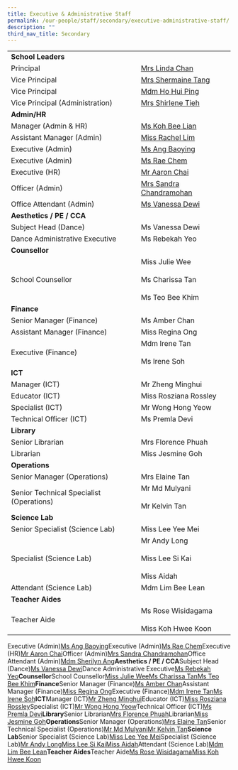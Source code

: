 ```yaml
---
title: Executive & Administrative Staff
permalink: /our-people/staff/secondary/executive-administrative-staff/
description: ""
third_nav_title: Secondary
---
```

|  	|  	|
|---	|---	|
| **School Leaders** 	|  	|
| Principal 	| [Mrs Linda Chan](mailto:Linda_M_M_CHUA@schools.gov.sg) 	|
| Vice Principal 	| [Mrs Shermaine Tang](mailto:Shermaine_TANG@schools.gov.sg) 	|
| Vice Principal 	| [Mdm Ho Hui Ping](mailto:Ho_Hui_Ping@schools.gov.sg) 	|
| Vice Principal (Administration) 	| [Mrs Shirlene Tieh](mailto:Shirlene_Kok@schools.gov.sg) 	|
| **Admin/HR** 	|  	|
| Manager (Admin & HR) 	| [Ms Koh Bee Lian](mailto:koh_bee_lian_a@moe.edu.sg) 	|
| Assistant Manager (Admin) 	| [Miss Rachel Lim](mailto:rachel_lim_hui_tin@moe.edu.sg) 	|
| Executive (Admin) 	| [Ms Ang Baoying](mailto:ang_baoying@moe.edu.sg) 	|
| Executive (Admin) 	| [Ms Rae Chem](mailto:chem_yu_qiu@moe.edu.sg) 	|
| Executive (HR) 	| [Mr Aaron Chai](mailto:aaron_chai@moe.edu.sg) 	|
| Officer (Admin) 	| [Mrs Sandra Chandramohan](mailto:sandra_devi_nadarajan@moe.edu.sg) 	|
| Office Attendant (Admin) 	| [Ms Vanessa Dewi](mailto:harijanto_vanessa_dewi@moe.edu.sg) 	|
| **Aesthetics / PE / CCA** 	|  	|
| Subject Head (Dance) 	| Ms Vanessa Dewi 	|
| Dance Administrative Executive 	| Ms Rebekah Yeo 	|
| **Counsellor** 	|  	|
| School Counsellor 	| Miss Julie Wee<br><br>Ms Charissa Tan<br><br>Ms Teo Bee Khim 	|
| **Finance** 	|  	|
| Senior Manager (Finance) 	| Ms Amber Chan 	|
| Assistant Manager (Finance) 	| Miss Regina Ong 	|
| Executive (Finance) 	| Mdm Irene Tan<br><br>Ms Irene Soh 	|
| **ICT** 	|  	|
| Manager (ICT) 	| Mr Zheng Minghui 	|
| Educator (ICT) 	| Miss Rosziana Rossley 	|
| Specialist (ICT) 	| Mr Wong Hong Yeow 	|
| Technical Officer (ICT) 	| Ms Premla Devi 	|
| **Library** 	|  	|
| Senior Librarian 	| Mrs Florence Phuah 	|
| Librarian 	| Miss Jesmine Goh 	|
| **Operations** 	|  	|
| Senior Manager (Operations) 	| Mrs Elaine Tan 	|
| Senior Technical Specialist (Operations) 	| Mr Md Mulyani<br><br>Mr Kelvin Tan 	|
| **Science Lab** 	|  	|
| Senior Specialist (Science Lab) 	| Miss Lee Yee Mei 	|
| Specialist (Science Lab) 	| Mr Andy Long<br><br>Miss Lee Si Kai<br><br>Miss Aidah 	|
| Attendant (Science Lab) 	| Mdm Lim Bee Lean 	|
| **Teacher Aides** 	|  	|
| Teacher Aide 	| Ms Rose Wisidagama<br><br>Miss Koh Hwee Koon 	|




Executive (Admin)[Ms Ang Baoying](https://scgs.moe.edu.sg/our-people/staff/secondary/executive-administrative-staff/ang_baoying@moe.edu.sg)Executive (Admin)[Ms Rae Chem](mailto:chem_yu_qiu@moe.edu.sg)Executive (HR)[Mr Aaron Chai](mailto:aaron_chai@moe.edu.sg)Officer (Admin)[Mrs Sandra Chandramohan](mailto:sandra_devi_nadarajan@moe.edu.sg)Office Attendant (Admin)[Mdm Sherilyn Ang](mailto:sherilyn_ang_poh_gek@sec.scgs.edu.sg)**Aesthetics / PE / CCA**Subject Head (Dance)[Ms Vanessa Dewi](mailto:harijanto_vanessa_dewi@moe.edu.sg)Dance Administrative Executive[Ms Rebekah Yeo](mailto:rebekah_yeo@moe.edu.sg)**Counsellor**School Counsellor[Miss Julie Wee](mailto:counsellor@sec.scgs.edu.sg)[Ms Charissa Tan](mailto:tan_mao_ning_charissa@moe.edu.sg)[Ms Teo Bee Khim](mailto:teo_bee_khim_a@moe.edu.sg)**Finance**Senior Manager (Finance)[Ms Amber Chan](mailto:chen_you_amber@moe.edu.sg)Assistant Manager (Finance)[Miss Regina Ong](mailto:regina_ong_hui_kheng@moe.edu.sg)Executive (Finance)[Mdm Irene Tan](mailto:tan_boon_hong@moe.edu.sg)[Ms Irene Soh](mailto:cosic_soh_irene@moe.edu.sg)**ICT**Manager (ICT)[Mr Zheng Minghui](mailto:zheng_minghui_a@moe.edu.sg)Educator (ICT)[Miss Rosziana Rossley](mailto:rosziana_bibi_rossley@moe.edu.sg)Specialist (ICT)[Mr Wong Hong Yeow](mailto:wong_hong_yeow@moe.edu.sg)Technical Officer (ICT)[Ms Premla Devi](mailto:Premladevir@ncs.com.Sg)**Library**Senior Librarian[Mrs Florence Phuah](mailto:florence_phuah@moe.edu.sg)Librarian[Miss Jesmine Goh](mailto:ChengHoon.Goh@staff.spydus.com.sg)**Operations**Senior Manager (Operations)[Mrs Elaine Tan](mailto:ee_chwee_ming_elaine@moe.edu.sg)Senior Technical Specialist (Operations)[Mr Md Mulyani](mailto:mohamed_mulyani_samuri@moe.edu.sg)[Mr Kelvin Tan](mailto:kelvin_tan_chin_wee@moe.edu.sg)**Science Lab**Senior Specialist (Science Lab)[Miss Lee Yee Mei](mailto:lee_yee_mei@moe.edu.sg)Specialist (Science Lab)[Mr Andy Long](mailto:long_shijun_andy@moe.edu.sg)[Miss Lee Si Kai](mailto:lee_si_kai@moe.edu.sg)[Miss Aidah](mailto:%20nuraidah_abdul_rahim@moe.edu.sg)Attendant (Science Lab)[Mdm Lim Bee Lean](mailto:lim_bee_lean@sec.scgs.edu.sg)**Teacher Aides**Teacher Aide[Ms Rose Wisidagama](mailto:rose_wisidagama@moe.edu.sg)[Miss Koh Hwee Koon](mailto:koh_hwee_koon_a@moe.edu.sg)